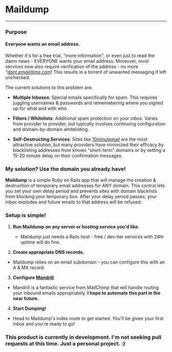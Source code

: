 # Maildump
-------------

### Purpose

#### Everyone wants an email address.
Whether it's for a free trial, "more information", or even just to read the damn news - EVERYONE wants your email address. Moreover, most services now also require verification of the address - no more *"dont.email@me.com*! This results in a torrent of unwanted messaging if left unchecked. 

The current solutions to this problem are:

- **Multiple Inboxes**: Special emails specifically for spam. This requires juggling usernames & passwords and rememebering where you signed up for what and with who.

- **Filters / Whitelists**: Additional spam protection on your inbox. Varies from provider to provider, but typically involves continuing configuration and domain-by-domain whitelisting. 

- **Self-Destructing Services**: Sites like [10minutemail](http://www.10minutemail.com) are the most attractive solution, but many providers have minimized their efficacy by blacklisting addresses from known "short-term" domains or by setting a 15-20 minute delay on their confirmation messages. 

### My solution? Use the domain you already have!

**Maildump** is a simple Ruby on Rails app that will manage the creation & destruction of temporary email addresses for ANY domain. This control lets you set your own delay period and prevents sites with domain blacklists from blocking your temporary box. After your delay period passes, your inbox explodes and future emails to that address will be refused. 


### Setup is simple!

1. **Run Maildump on any server or hosting service you'd like.** 

	- Maildump just needs a Rails host - free / dev-tier services with 24hr uptime will do fine. 
2. **Create appropriate DNS records.**

  - Maildump relies on an email subdomain - you can configure this with an A & MX record. 
3. **Configure [Mandrill](http://www.mandrill.com)**

  - Mandrill is a fantastic service from MailChimp that will handle routing your inbound emails appropriately. **I hope to automate this part in the near future.**
4. **Start Dumping!**

  - Head to Maildump's index route to get started. You'll be given your first inbox and you're ready to go!

### This product is currently in development. I'm not seeking pull requests at this time. Just a personal project. :) 
